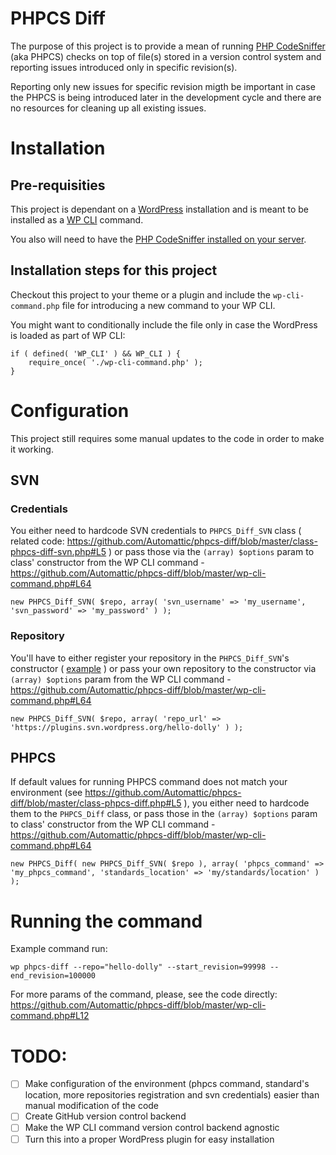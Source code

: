 # PHPCS Diff

The purpose of this project is to provide a mean of running [PHP CodeSniffer](https://github.com/squizlabs/PHP_CodeSniffer) (aka PHPCS) checks on top of file(s) stored in a version control system and reporting issues introduced only in specific revision(s).

Reporting only new issues for specific revision migth be important in case the PHPCS is being introduced later in the development cycle and there are no resources for cleaning up all existing issues.

# Installation

## Pre-requisities

This project is dependant on a [WordPress](wordpress.org) installation and is meant to be installed as a [WP CLI](wp-cli.org) command.

You also will need to have the [PHP CodeSniffer installed on your server](https://github.com/squizlabs/PHP_CodeSniffer#installation).

## Installation steps for this project

Checkout this project to your theme or a plugin and include the `wp-cli-command.php` file for introducing a new command to your WP CLI.

You might want to conditionally include the file only in case the WordPress is loaded as part of WP CLI:

```
if ( defined( 'WP_CLI' ) && WP_CLI ) {
	require_once( './wp-cli-command.php' );
}
```

# Configuration

This project still requires some manual updates to the code in order to make it working.

## SVN

### Credentials

You either need to hardcode SVN credentials to `PHPCS_Diff_SVN` class ( related code: https://github.com/Automattic/phpcs-diff/blob/master/class-phpcs-diff-svn.php#L5 ) or pass those via the `(array) $options` param to class' constructor from the WP CLI command - https://github.com/Automattic/phpcs-diff/blob/master/wp-cli-command.php#L64

```
new PHPCS_Diff_SVN( $repo, array( 'svn_username' => 'my_username', 'svn_password' => 'my_password' ) );
```

### Repository

You'll have to either register your repository in the `PHPCS_Diff_SVN`'s constructor ( [example](https://github.com/Automattic/phpcs-diff/blob/master/class-phpcs-diff-svn.php#L25,L27) ) or pass your own repository to the constructor via `(array) $options` param from the WP CLI command - https://github.com/Automattic/phpcs-diff/blob/master/wp-cli-command.php#L64

```
new PHPCS_Diff_SVN( $repo, array( 'repo_url' => 'https://plugins.svn.wordpress.org/hello-dolly' ) );
```

## PHPCS

If default values for running PHPCS command does not match your environment (see https://github.com/Automattic/phpcs-diff/blob/master/class-phpcs-diff.php#L5 ), you either need to hardcode them to the `PHPCS_Diff` class, or pass those in the `(array) $options` param to class' constructor from the WP CLI command - https://github.com/Automattic/phpcs-diff/blob/master/wp-cli-command.php#L64

```
new PHPCS_Diff( new PHPCS_Diff_SVN( $repo ), array( 'phpcs_command' => 'my_phpcs_command', 'standards_location' => 'my/standards/location' ) );
```

# Running the command

Example command run:

```
wp phpcs-diff --repo="hello-dolly" --start_revision=99998 --end_revision=100000
```

For more params of the command, please, see the code directly: https://github.com/Automattic/phpcs-diff/blob/master/wp-cli-command.php#L12

# TODO:

- [ ] Make configuration of the environment (phpcs command, standard's location, more repositories registration and svn credentials) easier than manual modification of the code
- [ ] Create GitHub version control backend
- [ ] Make the WP CLI command version control backend agnostic
- [ ] Turn this into a proper WordPress plugin for easy installation
